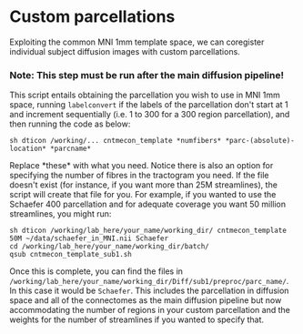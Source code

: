 # Custom parcellations

Exploiting the common MNI 1mm template space, we can coregister individual subject diffusion images with custom parcellations. 
### Note: This step must be run after the main diffusion pipeline!
This script entails obtaining the parcellation you wish to use in MNI 1mm space, running `labelconvert` if the labels of the
parcellation don't start at 1 and increment sequentially (i.e. 1 to 300 for a 300 region parcellation), and then running the code as below:

```
sh dticon /working/... cntmecon_template *numfibers* *parc-(absolute)-location* *parcname*
```

Replace &ast;these&ast; with what you need. Notice there is also an option for specifying the number of fibres in the tractogram
you need. If the file doesn't exist (for instance, if you want more than 25M streamlines), the script will create that file for you.
For example, if you wanted to use the Schaefer 400 parcellation and for adequate coverage you want 50 million streamlines, you might run:

```
sh dticon /working/lab_here/your_name/working_dir/ cntmecon_template 50M ~/data/schaefer_in_MNI.nii Schaefer
cd /working/lab_here/your_name/working_dir/batch/
qsub cntmecon_template_sub1.sh
```
Once this is complete, you can find the files in `/working/lab_here/your_name/working_dir/Diff/sub1/preproc/parc_name/`. In this case
it would be `Schaefer`. This includes the parcellation in diffusion space and all of the connectomes as the main diffusion pipeline but
now accommodating the number of regions in your custom parcellation and the weights for the number of streamlines if you wanted to specify that.
